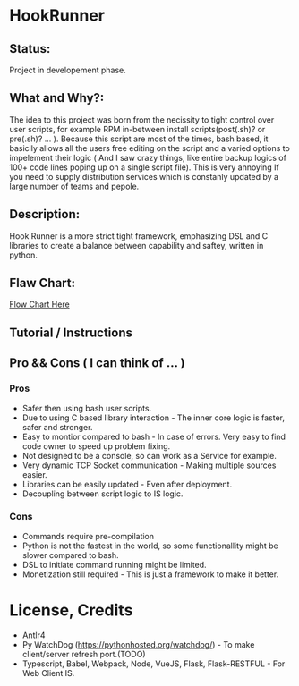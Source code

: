 # HookRunner
## Status:
Project in developement phase.

## What and Why?:
The idea to this project was born from the necissity to tight control over user scripts, for example RPM in-between install scripts(post<Something>(.sh)? or pre<Something>(.sh)? ... ).
Because this script are most of the times, bash based, it basiclly allows all the users free editing on the script and a varied options to impelement their logic ( And I saw crazy things, like entire backup logics of 100+ code lines poping up on a single script file).
This is very annoying If you need to supply distribution services which is constanly updated by a large number of teams and pepole.
  
## Description:
Hook Runner is a more strict tight framework, emphasizing DSL and C libraries to create a balance between capability and saftey, written in python. 

## Flaw Chart:
[Flow Chart Here](https://github.com/eladch156/HookRunner/blob/master/HookRunner.png?raw=true)

  
## Tutorial / Instructions 
<To Be Added>
  
## Pro && Cons ( I can think of ... )
### Pros
- Safer then using bash user scripts.
- Due to using C based library interaction - The inner core logic is faster, safer and stronger.
- Easy to montior compared to bash - In case of errors. Very easy to find code owner to speed up problem fixing.
- Not designed to be a console, so can work as a Service for example.
- Very dynamic TCP Socket communication - Making multiple sources easier.
- Libraries can be easily updated - Even after deployment.
- Decoupling between script logic to IS logic.
### Cons
- Commands require pre-compilation
- Python is not the fastest in the world, so some functionallity might be slower compared to bash.
- DSL to initiate command running might be limited.
- Monetization still required - This is just a framework to make it better. 

# License, Credits
- Antlr4
- Py WatchDog (https://pythonhosted.org/watchdog/) - To make client/server refresh port.(TODO)
- Typescript, Babel, Webpack, Node, VueJS, Flask, Flask-RESTFUL - For Web Client IS.
